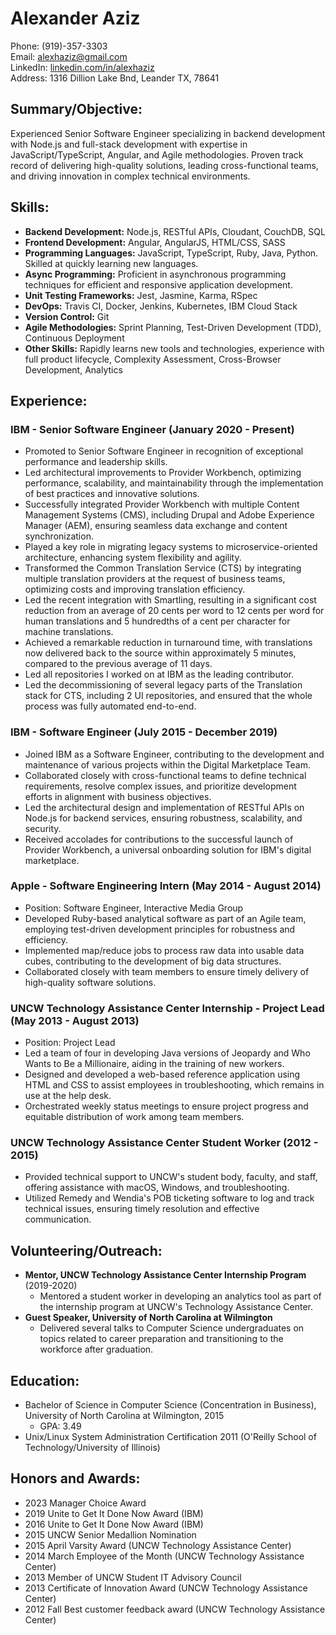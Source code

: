 # Alexander Aziz
Phone: (919)-357-3303  
Email: alexhaziz@gmail.com  
LinkedIn: [linkedin.com/in/alexhaziz](linkedin.com/in/alexhaziz)  
Address: 1316 Dillion Lake Bnd, Leander TX, 78641  

## Summary/Objective:
Experienced Senior Software Engineer specializing in backend development with Node.js and full-stack development with expertise in JavaScript/TypeScript, Angular, and Agile methodologies. Proven track record of delivering high-quality solutions, leading cross-functional teams, and driving innovation in complex technical environments.

## Skills:
- **Backend Development:** Node.js, RESTful APIs, Cloudant, CouchDB, SQL
- **Frontend Development:** Angular, AngularJS, HTML/CSS, SASS
- **Programming Languages:** JavaScript, TypeScript, Ruby, Java, Python. Skilled at quickly learning new languages.
- **Async Programming:** Proficient in asynchronous programming techniques for efficient and responsive application development.
- **Unit Testing Frameworks:** Jest, Jasmine, Karma, RSpec
- **DevOps:** Travis CI, Docker, Jenkins, Kubernetes, IBM Cloud Stack
- **Version Control:** Git
- **Agile Methodologies:** Sprint Planning, Test-Driven Development (TDD), Continuous Deployment
- **Other Skills:** Rapidly learns new tools and technologies, experience with full product lifecycle, Complexity Assessment, Cross-Browser Development, Analytics

## Experience:

### IBM - Senior Software Engineer (January 2020 - Present)
- Promoted to Senior Software Engineer in recognition of exceptional performance and leadership skills.
- Led architectural improvements to Provider Workbench, optimizing performance, scalability, and maintainability through the implementation of best practices and innovative solutions.
- Successfully integrated Provider Workbench with multiple Content Management Systems (CMS), including Drupal and Adobe Experience Manager (AEM), ensuring seamless data exchange and content synchronization.
- Played a key role in migrating legacy systems to microservice-oriented architecture, enhancing system flexibility and agility.
- Transformed the Common Translation Service (CTS) by integrating multiple translation providers at the request of business teams, optimizing costs and improving translation efficiency.
- Led the recent integration with Smartling, resulting in a significant cost reduction from an average of 20 cents per word to 12 cents per word for human translations and 5 hundredths of a cent per character for machine translations.
- Achieved a remarkable reduction in turnaround time, with translations now delivered back to the source within approximately 5 minutes, compared to the previous average of 11 days.
- Led all repositories I worked on at IBM as the leading contributor.
- Led the decommissioning of several legacy parts of the Translation stack for CTS, including 2 UI repositories, and ensured that the whole process was fully automated end-to-end.

### IBM - Software Engineer (July 2015 - December 2019)
- Joined IBM as a Software Engineer, contributing to the development and maintenance of various projects within the Digital Marketplace Team.
- Collaborated closely with cross-functional teams to define technical requirements, resolve complex issues, and prioritize development efforts in alignment with business objectives.
- Led the architectural design and implementation of RESTful APIs on Node.js for backend services, ensuring robustness, scalability, and security.
- Received accolades for contributions to the successful launch of Provider Workbench, a universal onboarding solution for IBM's digital marketplace.

### Apple - Software Engineering Intern (May 2014 - August 2014)
- Position: Software Engineer, Interactive Media Group
- Developed Ruby-based analytical software as part of an Agile team, employing test-driven development principles for robustness and efficiency.
- Implemented map/reduce jobs to process raw data into usable data cubes, contributing to the development of big data structures.
- Collaborated closely with team members to ensure timely delivery of high-quality software solutions.

### UNCW Technology Assistance Center Internship - Project Lead (May 2013 - August 2013)
- Position: Project Lead
- Led a team of four in developing Java versions of Jeopardy and Who Wants to Be a Millionaire, aiding in the training of new workers.
- Designed and developed a web-based reference application using HTML and CSS to assist employees in troubleshooting, which remains in use at the help desk.
- Orchestrated weekly status meetings to ensure project progress and equitable distribution of work among team members.

### UNCW Technology Assistance Center Student Worker (2012 - 2015)
- Provided technical support to UNCW's student body, faculty, and staff, offering assistance with macOS, Windows, and troubleshooting.
- Utilized Remedy and Wendia's POB ticketing software to log and track technical issues, ensuring timely resolution and effective communication.

## Volunteering/Outreach:
- **Mentor, UNCW Technology Assistance Center Internship Program** (2019-2020)
  - Mentored a student worker in developing an analytics tool as part of the internship program at UNCW's Technology Assistance Center.
- **Guest Speaker, University of North Carolina at Wilmington**
  - Delivered several talks to Computer Science undergraduates on topics related to career preparation and transitioning to the workforce after graduation.

## Education:
- Bachelor of Science in Computer Science (Concentration in Business), University of North Carolina at Wilmington, 2015
  - GPA: 3.49
- Unix/Linux System Administration Certification 2011 (O'Reilly School of Technology/University of Illinois)

## Honors and Awards:
- 2023 Manager Choice Award
- 2019 Unite to Get It Done Now Award (IBM)
- 2016 Unite to Get It Done Now Award (IBM)
- 2015 UNCW Senior Medallion Nomination
- 2015 April Varsity Award (UNCW Technology Assistance Center)
- 2014 March Employee of the Month (UNCW Technology Assistance Center)
- 2013 Member of UNCW Student IT Advisory Council
- 2013 Certificate of Innovation Award (UNCW Technology Assistance Center)
- 2012 Fall Best customer feedback award (UNCW Technology Assistance Center)

